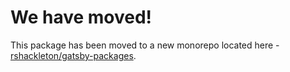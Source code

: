 # We have moved!

This package has been moved to a new monorepo located here - [rshackleton/gatsby-packages](https://github.com/rshackleton/gatsby-packages).
